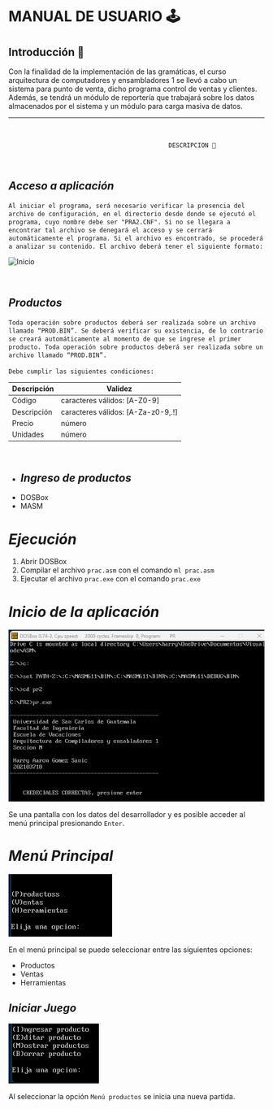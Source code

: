 # MANUAL DE USUARIO 🕹️

## Introducción 📑
Con la finalidad de la implementación de las gramáticas, el curso arquitectura de computadores y ensambladores 1 se llevó a cabo un sistema para punto de venta, dicho programa control de ventas y clientes. Además, se tendrá un módulo de reportería que trabajará sobre los datos almacenados por el sistema y un módulo para carga masiva de datos.
___

<br>

                                                DESCRIPCION 📄

<br>

## *Acceso a aplicación*
    Al iniciar el programa, será necesario verificar la presencia del archivo de configuración, en el directorio desde donde se ejecutó el programa, cuyo nombre debe ser "PRA2.CNF". Si no se llegara a encontrar tal archivo se denegará el acceso y se cerrará automáticamente el programa. Si el archivo es encontrado, se procederá a analizar su contenido. El archivo deberá tener el siguiente formato:

![Inicio](./images/credenciales.png)

<br>

## *Productos*
    Toda operación sobre productos deberá ser realizada sobre un archivo llamado “PROD.BIN”. Se deberá verificar su existencia, de lo contrario se creará automáticamente al momento de que se ingrese el primer producto. Toda operación sobre productos deberá ser realizada sobre un archivo llamado “PROD.BIN”. 

    Debe cumplir las siguientes condiciones:

| Descripción |           Validez        |
| ------  | ------ |
| Código      | caracteres válidos: [A-Z0-9] |
| Descripción | caracteres válidos: [A-Za-z0-9,.!] |  
| Precio      | número |
| Unidades    | número |  

<br>

* ## *Ingreso de productos*

- DOSBox
- MASM

# *Ejecución*
1. Abrir DOSBox
2. Compilar el archivo `prac.asm` con el comando `ml prac.asm`
3. Ejecutar el archivo `prac.exe` con el comando `prac.exe`

# *Inicio de la aplicación*
![Inicio](./images/Inicio.png)

Se una pantalla con los datos del desarrollador y es posible acceder al menú principal presionando `Enter`.

# *Menú Principal*

![Menú Principal](./images/MenuPrincipal.png)

En el menú principal se puede seleccionar entre las siguientes opciones:
- Productos
- Ventas
- Herramientas

## *Iniciar Juego*

![Productos](./images/productosI.png)

Al seleccionar la opción `Menú productos` se inicia una nueva partida.

